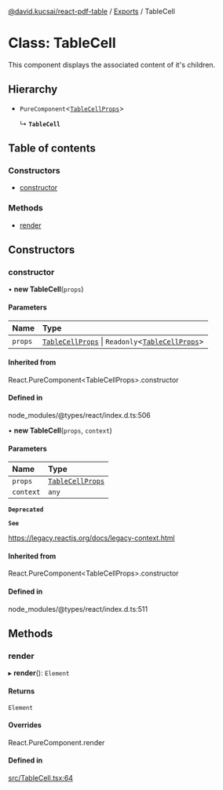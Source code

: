 [@david.kucsai/react-pdf-table](../README.md) / [Exports](../modules.md) / TableCell

# Class: TableCell

This component displays the associated content of it's children.

## Hierarchy

- `PureComponent`<[`TableCellProps`](../interfaces/TableCellProps.md)\>

  ↳ **`TableCell`**

## Table of contents

### Constructors

- [constructor](TableCell.md#constructor)

### Methods

- [render](TableCell.md#render)

## Constructors

### constructor

• **new TableCell**(`props`)

#### Parameters

| Name | Type |
| :------ | :------ |
| `props` | [`TableCellProps`](../interfaces/TableCellProps.md) \| `Readonly`<[`TableCellProps`](../interfaces/TableCellProps.md)\> |

#### Inherited from

React.PureComponent<TableCellProps\>.constructor

#### Defined in

node_modules/@types/react/index.d.ts:506

• **new TableCell**(`props`, `context`)

#### Parameters

| Name | Type |
| :------ | :------ |
| `props` | [`TableCellProps`](../interfaces/TableCellProps.md) |
| `context` | `any` |

**`Deprecated`**

**`See`**

https://legacy.reactjs.org/docs/legacy-context.html

#### Inherited from

React.PureComponent<TableCellProps\>.constructor

#### Defined in

node_modules/@types/react/index.d.ts:511

## Methods

### render

▸ **render**(): `Element`

#### Returns

`Element`

#### Overrides

React.PureComponent.render

#### Defined in

[src/TableCell.tsx:64](https://github.com/mohan-bitla/react-pdf-table/blob/311c211/src/TableCell.tsx#L64)

